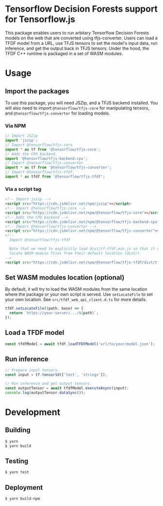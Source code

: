 # Tensorflow Decision Forests support for Tensorflow.js

This package enables users to run arbitary Tensorflow Decision Forests models
on the web that are converted using tfjs-converter.
Users can load a TFDF model from a URL, use TFJS tensors to set
the model's input data, run inference, and get the output back in TFJS tensors.
Under the hood, the TFDF C++ runtime is packaged in a set of WASM modules.

# Usage

## Import the packages

To use this package, you will need JSZip, and a TFJS backend installed.
You will also need to import `@tensorflow/tfjs-core` for
manipulating tensors, and `@tensorflow/tfjs-converter` for loading models.

### Via NPM

```js
// Import JSZip
import 'jszip';
// Import @tensorflow/tfjs-core
import * as tf from '@tensorflow/tfjs-core';
// Adds the CPU backend.
import '@tensorflow/tfjs-backend-cpu';
// Import @tensorflow/tfjs-converter
import * as tf from '@tensorflow/tfjs-converter';
// Import @tensorflow/tfjs-tfdf.
import * as tfdf from '@tensorflow/tfjs-tfdf';
```

### Via a script tag

```html
<!-- Import jszip -->
<script src="https://cdn.jsdelivr.net/npm/jszip"></script>
<!-- Import @tensorflow/tfjs-core -->
<script src="https://cdn.jsdelivr.net/npm/@tensorflow/tfjs-core"></script>
<!-- Adds the CPU backend -->
<script src="https://cdn.jsdelivr.net/npm/@tensorflow/tfjs-backend-cpu"></script>
<!-- Import @tensorflow/tfjs-converter -->
<script src="https://cdn.jsdelivr.net/npm/@tensorflow/tfjs-converter"></script>
<!--
  Import @tensorflow/tfjs-tfdf

  Note that we need to explicitly load dist/tf-tfdf.min.js so that it can
  locate WASM module files from their default location (dist/).
-->
<script src="https://cdn.jsdelivr.net/npm/@tensorflow/tfjs-tfdf/dist/tf-tfdf.min.js"></script>
```

## Set WASM modules location (optional)

By default, it will try to load the WASM modules from the same location where
the package or your own script is served. Use `setLocateFile` to set your own
location. See `src/tfdf_web_api_client.d.ts` for more details.

```js
tfdf.setLocateFile((path, base) => {
  return `https://your-server/.../${path}`;
});
```

## Load a TFDF model
```js
const tfdfModel = await tfdf.loadTFDFModel('url/to/your/model.json');
```

## Run inference
```js
// Prepare input tensors.
const input = tf.tensor1d(['test', 'strings']);

// Run inference and get output tensors.
const outputTensor = await tfdfModel.executeAsync(input);
console.log(outputTensor.dataSync());
```

# Development

## Building

```sh
$ yarn
$ yarn build
```

## Testing

```sh
$ yarn test
```

## Deployment
```sh
$ yarn build-npm
```
